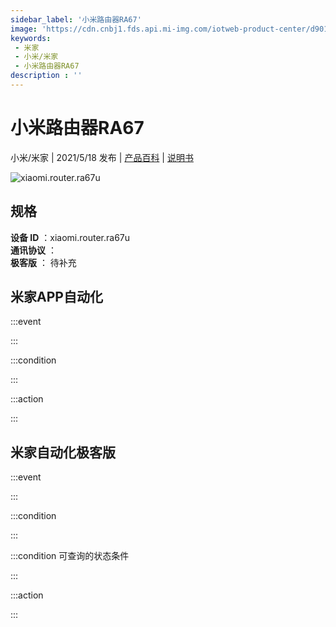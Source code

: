 ```yaml
---
sidebar_label: '小米路由器RA67'
image: 'https://cdn.cnbj1.fds.api.mi-img.com/iotweb-product-center/d90137b7dfabcfa709aa4879af346f93_168x168.png?GalaxyAccessKeyId=AKVGLQWBOVIRQ3XLEW&Expires=9223372036854775807&Signature=P9jmdMThyL/epnqb7xLTTP9rbGk='
keywords: 
 - 米家
 - 小米/米家
 - 小米路由器RA67
description : ''
---
```

# 小米路由器RA67

小米/米家 | 2021/5/18 发布 | [产品百科](https://home.mi.com/webapp/content/baike/product/index.html?model=xiaomi.router.ra67u/) | [说明书](https://home.mi.com/views/introduction.html?model=xiaomi.router.ra67u&region=cn)

![xiaomi.router.ra67u](https://cdn.cnbj1.fds.api.mi-img.com/iotweb-product-center/d90137b7dfabcfa709aa4879af346f93_168x168.png?GalaxyAccessKeyId=AKVGLQWBOVIRQ3XLEW&Expires=9223372036854775807&Signature=P9jmdMThyL/epnqb7xLTTP9rbGk=)

## 规格  
> 
**设备 ID** ：xiaomi.router.ra67u  
**通讯协议** ：  
**极客版**  ： 待补充 


## 米家APP自动化  

:::event  

:::

:::condition  

:::

:::action   

:::

## 米家自动化极客版  

:::event  

:::

:::condition  

:::

:::condition 可查询的状态条件  

:::

:::action  

:::

        
